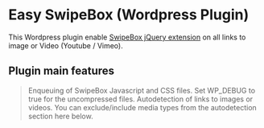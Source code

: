 # Easy SwipeBox (Wordpress Plugin)
This Wordpress plugin enable [SwipeBox jQuery extension](http://brutaldesign.github.io/swipebox/ "SwipeBox jQuery extension") on all links to image or Video (Youtube / Vimeo).

## Plugin main features

> Enqueuing of SwipeBox Javascript and CSS files. Set WP_DEBUG to true for the uncompressed files.
> Autodetection of links to images or videos. You can exclude/include media types from the autodetection section here below.
